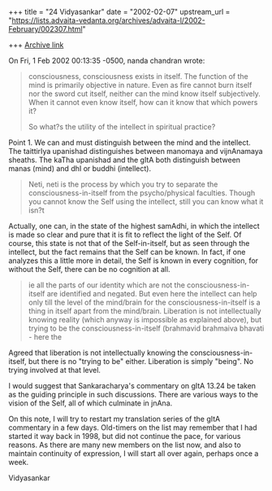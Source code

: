 +++
title = "24 Vidyasankar"
date = "2002-02-07"
upstream_url = "https://lists.advaita-vedanta.org/archives/advaita-l/2002-February/002307.html"

+++
[Archive link](https://lists.advaita-vedanta.org/archives/advaita-l/2002-February/002307.html)

On Fri, 1 Feb 2002 00:13:35 -0500, nanda chandran <vpcnk at HOTMAIL.COM> wrote:

>consciousness, consciousness exists in itself. The function of the mind is
>primarily objective in nature. Even as fire cannot burn itself nor the
sword
>cut itself, neither can the mind know itself subjectively. When it cannot
>even know itself, how can it know that which powers it?
>
>
>So what?s the utility of the intellect in spiritual practice?
>

Point 1. We can and must distinguish between the mind and the intellect. The
taittirIya upanishad distinguishes between manomaya and vijnAnamaya sheaths.
The kaTha upanishad and the gItA both distinguish between manas (mind) and
dhI or buddhi (intellect).

>Neti, neti is the process by which you try to separate the
>consciousness-in-itself from the psycho/physical faculties. Though you
>cannot know the Self using the intellect, still you can know what it isn?t

Actually, one can, in the state of the highest samAdhi, in which the
intellect is made so clear and pure that it is fit to reflect the light of
the Self. Of course, this state is not that of the Self-in-itself, but as
seen through the intellect, but the fact remains that the Self can be known.
In fact, if one analyzes this a little more in detail, the Self is known in
every cognition, for without the Self, there can be no cognition at all.

>ie all the parts of our identity which are not the consciousness-in-itself
>are identified and negated. But even here the intellect can help only till
>the level of the mind/brain for the consciousness-in-itself is a thing in
>itself apart from the mind/brain. Liberation is not intellectually knowing
>reality (which anyway is impossible as explained above), but trying to be
>the consciousness-in-itself (brahmavid brahmaiva bhavati - here the

Agreed that liberation is not intellectually knowing the
consciousness-in-itself, but there is no "trying to be" either. Liberation
is simply "being". No trying involved at that level.

I would suggest that Sankaracharya's commentary on gItA 13.24 be taken as
the guiding principle in such discussions. There are various ways to the
vision of the Self, all of which culminate in jnAna.

On this note, I will try to restart my translation series of the gItA
commentary in a few days. Old-timers on the list may remember that I had
started it way back in 1998, but did not continue the pace, for various
reasons. As there are many new members on the list now, and also to maintain
continuity of expression, I will start all over again, perhaps once a week.

Vidyasankar

